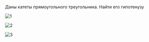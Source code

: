 Даны катеты прямоугольного треугольника. Найти его гипотенузу

![1](https://github.com/DAniil-Osipov/zadanie/assets/122778153/0ce5fdd8-70a0-4d16-8282-c046e7f2adcb)

![2](https://github.com/DAniil-Osipov/zadanie/assets/122778153/0e04db7a-6350-484b-889f-067c92c042b4)

![3](https://github.com/DAniil-Osipov/zadanie/assets/122778153/2acf9147-b3b1-403c-bcad-f4e47a1e737c)
